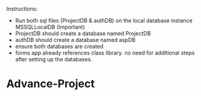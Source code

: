 Instructions:
- Run both sql files (ProjectDB & authDB) on the local database instance MSSQLLocalDB (Important)
- ProjectDB should create a database named ProjectDB
- authDB should create a database named aspDB
- ensure both databases are created
- forms app already references class library. no need for additional steps after setting up the databases.
# Advance-Project
